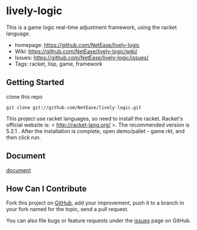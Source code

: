 lively-logic
============

This is a game logic real-time adjustment framework, using the racket language.
 * homepage: <https://github.com/NetEase/lively-logic>
 * Wiki: <https://github.com/NetEase/lively-logic/wiki/>
 * Issues: <https://github.com/NetEase/lively-logic/issues/>
 * Tags: racket, lisp, game, framework
 
Getting Started
---------------

clone this repo

    git clone git://github.com/NetEase/lively-logic.git

This project use racket languages, so need to install the racket. Racket's official website is: < http://racket-lang.org/ >. The recommended version is 5.2.1 . 
After the installation is complete, open demo/pallet - game.rkt, and then click run.

Document
--------

[document](https://github.com/NetEase/lively-logic/blob/master/doc/doc.md)

How Can I Contribute
--------------------

Fork this project on [GitHub](https://github.com/NetEase/lively-logic), add your improvement, push it to a branch in your fork named for the topic, send a pull request.

You can also file bugs or feature requests under the [issues](https://github.com/NetEase/lively-logic/issues/) page on GitHub.
